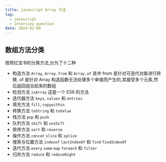 ```yaml
---
title: javascript Array 方法
tag:
  - javascript
  - interview_question
date: 2024-01-09
---
```


## 数组方法分类

按照红宝书的分类方法,分为了十二种

- 构造方法 `Array`, `Array.from` 和 `Array.of`
  其中 from 是针对可迭代对象进行转换, of 是针对 Array 构造函数无法处理多个单值而产生的,其接受多个元素,然后返回组合起来的数组
- 检测方法 `isArray` 这是一个 ES6 的方法
- 迭代器方法 `keys`, `values` 和 `entries`
- 填充方法 `fill`, `copywithin`
- 转换方法 `toString` 和 `toValue`
- 栈方法 `pop` 和 `push`
- 队列方法 `shift` 和 `unshift`
- 排序方法 `sort` 和 `reverse`
- 操作方法 `concat` `slice` 和 `splice`
- 搜索与位置方法 `indexof` `lastIndexOf` 和 `find` `findIndexOf`
- 迭代方法 `every`  `some` `map` `foreach` 和 `filter`
- 归并方法 `reduce` 和 `reduceRight`
